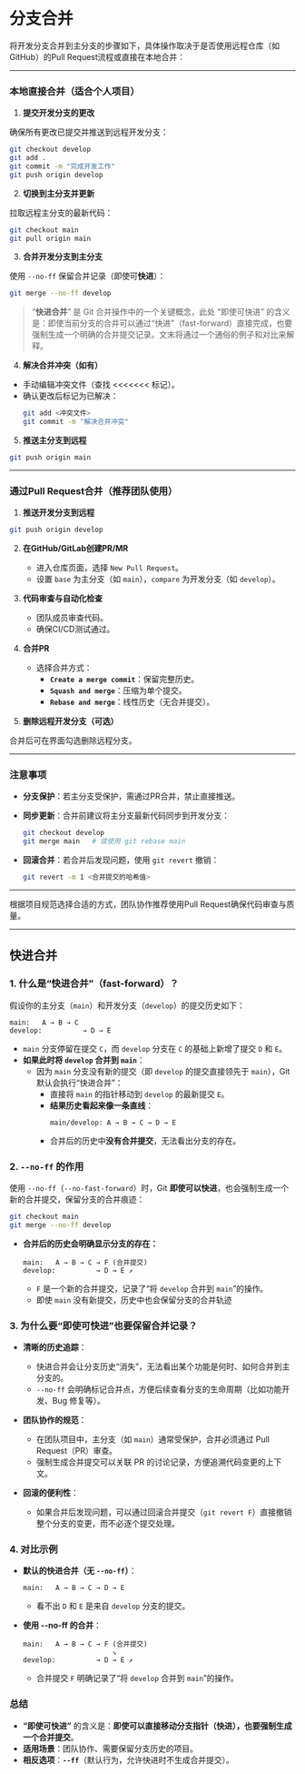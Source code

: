 # 分支合并

将开发分支合并到主分支的步骤如下，具体操作取决于是否使用远程仓库（如GitHub）的Pull Request流程或直接在本地合并：

---

### 本地直接合并（适合个人项目）

1. **提交开发分支的更改**

确保所有更改已提交并推送到远程开发分支：
``` bash
git checkout develop
git add .
git commit -m "完成开发工作"
git push origin develop
```

2. **切换到主分支并更新**

拉取远程主分支的最新代码：
``` bash
git checkout main
git pull origin main
```

3. **合并开发分支到主分支**

使用 `--no-ff` 保留合并记录（即使可**快进**）：
``` bash
git merge --no-ff develop
```

> “**快进合并**” 是 Git 合并操作中的一个关键概念，此处 “即使可快进” 的含义是：即使当前分支的合并可以通过“快进”（fast-forward）直接完成，也要强制生成一个明确的合并提交记录。文末将通过一个通俗的例子和对比来解释。

4. **解决合并冲突（如有）**

  - 手动编辑冲突文件（查找 <<<<<<< 标记）。
  - 确认更改后标记为已解决：
    ``` bash
    git add <冲突文件>
    git commit -m "解决合并冲突"
    ```

5. **推送主分支到远程**

``` bash
git push origin main
```

---

### 通过Pull Request合并（推荐团队使用）

1. **推送开发分支到远程**

``` bash
git push origin develop
```

2. **在GitHub/GitLab创建PR/MR**

    - 进入仓库页面，选择 `New Pull Request`。
    - 设置 `base` 为主分支（如 `main`），`compare` 为开发分支（如 `develop`）。

3. **代码审查与自动化检查**

    - 团队成员审查代码。
    - 确保CI/CD测试通过。

4. **合并PR**

    - 选择合并方式：
      - **`Create a merge commit`**：保留完整历史。
      - **`Squash and merge`**：压缩为单个提交。
      - **`Rebase and merge`**：线性历史（无合并提交）。

5. **删除远程开发分支（可选）**

合并后可在界面勾选删除远程分支。

---

### 注意事项

- **分支保护**：若主分支受保护，需通过PR合并，禁止直接推送。

- **同步更新**：合并前建议将主分支最新代码同步到开发分支：
  ``` bash
  git checkout develop
  git merge main   # 或使用 git rebase main
  ```

- **回滚合并**：若合并后发现问题，使用 `git revert` 撤销：
  ``` bash
  git revert -m 1 <合并提交的哈希值>
  ```

---

根据项目规范选择合适的方式，团队协作推荐使用Pull Request确保代码审查与质量。

---

## 快进合并

### 1. 什么是“快进合并”（fast-forward）？

假设你的主分支（`main`）和开发分支（`develop`）的提交历史如下：
```
main:   A → B → C
develop:          → D → E
```

- `main` 分支停留在提交 `C`，而 `develop` 分支在 `C` 的基础上新增了提交 `D` 和 `E`。
- **如果此时将 `develop` 合并到 `main`**：
  - 因为 `main` 分支没有新的提交（即 `develop` 的提交直接领先于 `main`），Git 默认会执行“快进合并”：
    - 直接将 `main` 的指针移动到 `develop` 的最新提交 `E`。
    - **结果历史看起来像一条直线**：
      ```
      main/develop: A → B → C → D → E
      ```
    - 合并后的历史中**没有合并提交**，无法看出分支的存在。

### 2. `--no-ff` 的作用

使用 `--no-ff`（`--no-fast-forward`）时，Git **即使可以快进**，也会强制生成一个新的合并提交，保留分支的合并痕迹：
``` bash
git checkout main
git merge --no-ff develop
```

- **合并后的历史会明确显示分支的存在：**
  ```
  main:   A → B → C → F (合并提交)
  develop:          → D → E ↗
  ```
  - `F` 是一个新的合并提交，记录了“将 `develop` 合并到 `main`”的操作。
  - 即使 `main` 没有新提交，历史中也会保留分支的合并轨迹

### 3. 为什么要“即使可快进”也要保留合并记录？

- **清晰的历史追踪**：
  - 快进合并会让分支历史“消失”，无法看出某个功能是何时、如何合并到主分支的。
  - `--no-ff` 会明确标记合并点，方便后续查看分支的生命周期（比如功能开发、Bug 修复等）。

- **团队协作的规范**：
  - 在团队项目中，主分支（如 `main`）通常受保护，合并必须通过 Pull Request（PR）审查。
  - 强制生成合并提交可以关联 PR 的讨论记录，方便追溯代码变更的上下文。

- **回滚的便利性**：
  - 如果合并后发现问题，可以通过回滚合并提交（`git revert F`）直接撤销整个分支的变更，而不必逐个提交处理。

### 4. 对比示例

- **默认的快进合并（无 `--no-ff`）**：
  ```
  main:   A → B → C → D → E
  ```
  - 看不出 `D` 和 `E` 是来自 `develop` 分支的提交。

- **使用 --no-ff 的合并**：
  ```
  main:   A → B → C → F (合并提交)
                        ↘
  develop:          → D → E ↗
  ```
  - 合并提交 `F` 明确记录了“将 `develop` 合并到 `main`”的操作。

### 总结

- **“即使可快进”** 的含义是：**即使可以直接移动分支指针（快进），也要强制生成一个合并提交**。
- **适用场景**：团队协作、需要保留分支历史的项目。
- **相反选项**：**`--ff`**（默认行为，允许快进时不生成合并提交）。

